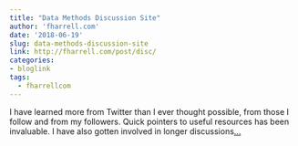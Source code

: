 ```yaml
---
title: "Data Methods Discussion Site"
author: 'fharrell.com'
date: '2018-06-19'
slug: data-methods-discussion-site
link: http://fharrell.com/post/disc/
categories:
- bloglink
tags:
  - fharrellcom
---
```


I have learned more from Twitter than I ever thought possible, from those I follow and from my followers. Quick pointers to useful resources has been invaluable. I have also gotten involved in longer discussions[... <i class="fas fa-external-link-alt"></i>](http://fharrell.com/post/disc/)

